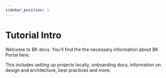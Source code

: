 ```yaml
---
sidebar_position: 1
---
```


# Tutorial Intro

Welcome to BK docs.
You'll find the the necessary information about BK Portal here.

This includes setting up projects locally, onboarding docs, information on design and architecture, best practices and more.
